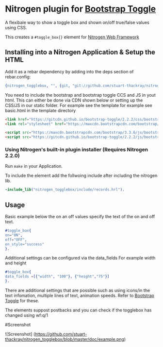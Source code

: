 # Nitrogen plugin for [Bootstrap Toggle](http://www.bootstraptoggle.com/)


A flexibale way to show a toggle box and shown on/off true/false values using CSS.

This creates a `#toggle_box{}` element for [Nitrogen Web Framework](http://nitrogenproject.com) 


## Installing into a Nitrogen Application & Setup the HTML

Add it as a rebar dependency by adding into the deps section of rebar.config:

```erlang
{nitrogen_togglebox, "", {git, "git://github.com/stuart-thackray/nitrogen_togglebox.git", {branch, master}}}
```

You need to include the bootstrap and bootstrap toggle CCS and JS in yout html. This can either be done via CDN shown below or setting up the CSS/JS in our static folder. For example see the template for example see basic.html in the template directory


```html
<link href="https://gitcdn.github.io/bootstrap-toggle/2.2.2/css/bootstrap-toggle.min.css" rel="stylesheet">
<link rel="stylesheet" href="https://maxcdn.bootstrapcdn.com/bootstrap/3.3.6/css/bootstrap.min.css" integrity="sha384-1q8mTJOASx8j1Au+a5WDVnPi2lkFfwwEAa8hDDdjZlpLegxhjVME1fgjWPGmkzs7" crossorigin="anonymous">

<script src="https://maxcdn.bootstrapcdn.com/bootstrap/3.3.6/js/bootstrap.min.js" integrity="sha384-0mSbJDEHialfmuBBQP6A4Qrprq5OVfW37PRR3j5ELqxss1yVqOtnepnHVP9aJ7xS" crossorigin="anonymous"></script>
<script src="https://gitcdn.github.io/bootstrap-toggle/2.2.2/js/bootstrap-toggle.min.js"></script>
```

### Using Nitrogen's built-in plugin installer (Requires Nitrogen 2.2.0)

Run `make` in your Application. 

To include the element add the follwoing include after including the nitrogen lib.

```erlang
-include_lib("nitrogen_togglebox/include/records.hrl").
```


## Usage
Basic example below the on an off values specify the text of the on and off text.

```erlang
#toggle_box{
on="ON",
off="OFF",
on_style="success"
}.	
```

Additional settings can be configured via the data_fields
For example width and height
```erlang
#toggle_box{
data_fields =[{"width", "100"}, {"height","75"}]
}.
```


There are additional settings that are possible such as using icons/in the text infomation, multiple lines of text, animation speeds. Refer to [Bootstrap Toggle](http://www.bootstraptoggle.com/) for these.

The elements suppost postbacks and you can check if the togglebox has changed using wf:q/1


#Screenshot

![Screenshot]
(https://github.com/stuart-thackray/nitrogen_togglebox/blob/master/doc/example.png)


